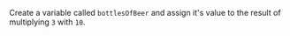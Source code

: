 Create a variable called `bottlesOfBeer` and assign it's value to the result of multiplying `3` with `10`.
